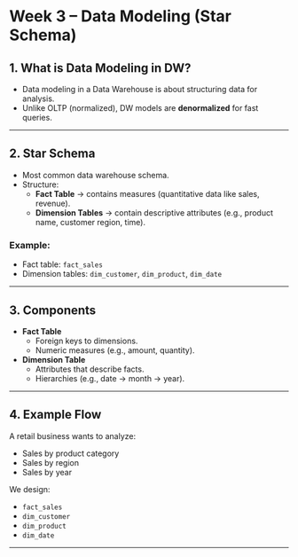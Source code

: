 # Week 3 – Data Modeling (Star Schema)

## 1. What is Data Modeling in DW?
- Data modeling in a Data Warehouse is about structuring data for analysis.
- Unlike OLTP (normalized), DW models are **denormalized** for fast queries.

---

## 2. Star Schema
- Most common data warehouse schema.
- Structure:
  - **Fact Table** → contains measures (quantitative data like sales, revenue).
  - **Dimension Tables** → contain descriptive attributes (e.g., product name, customer region, time).

### Example:
- Fact table: `fact_sales`
- Dimension tables: `dim_customer`, `dim_product`, `dim_date`

---

## 3. Components
- **Fact Table**
  - Foreign keys to dimensions.
  - Numeric measures (e.g., amount, quantity).
- **Dimension Table**
  - Attributes that describe facts.
  - Hierarchies (e.g., date → month → year).

---

## 4. Example Flow
A retail business wants to analyze:
- Sales by product category
- Sales by region
- Sales by year

We design:
- `fact_sales`
- `dim_customer`
- `dim_product`
- `dim_date`

---
